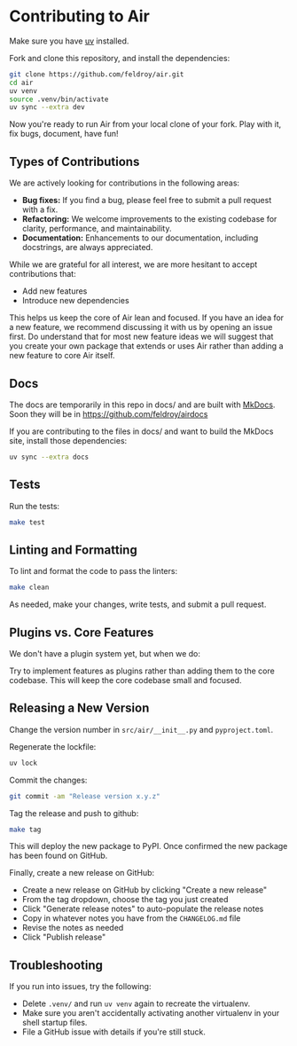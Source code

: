 # Contributing to Air

Make sure you have [uv](https://docs.astral.sh/uv/getting-started/installation/) installed.

Fork and clone this repository, and install the dependencies:

```bash
git clone https://github.com/feldroy/air.git
cd air
uv venv
source .venv/bin/activate
uv sync --extra dev
```

Now you're ready to run Air from your local clone of your fork. Play with it, fix bugs, document, have fun!

## Types of Contributions

We are actively looking for contributions in the following areas:

*   **Bug fixes:** If you find a bug, please feel free to submit a pull request with a fix.
*   **Refactoring:** We welcome improvements to the existing codebase for clarity, performance, and maintainability.
*   **Documentation:** Enhancements to our documentation, including docstrings, are always appreciated.

While we are grateful for all interest, we are more hesitant to accept contributions that:

*   Add new features
*   Introduce new dependencies

This helps us keep the core of Air lean and focused. If you have an idea for a new feature, we recommend discussing it with us by opening an issue first. Do understand that for most new feature ideas we will suggest that you create your own package that extends or uses Air rather than adding a new feature to core Air itself.

## Docs

The docs are temporarily in this repo in docs/ and are built with [MkDocs](https://www.mkdocs.org/). Soon they will be in https://github.com/feldroy/airdocs

If you are contributing to the files in docs/ and want to build the MkDocs site, install those dependencies:

```sh
uv sync --extra docs
```

## Tests

Run the tests:

```bash
make test
```

## Linting and Formatting

To lint and format the code to pass the linters:

```bash
make clean
```

As needed, make your changes, write tests, and submit a pull request.

## Plugins vs. Core Features

We don't have a plugin system yet, but when we do:

Try to implement features as plugins rather than adding them to the core codebase. This will keep the core codebase small and focused.

## Releasing a New Version

Change the version number in `src/air/__init__.py` and `pyproject.toml`.

Regenerate the lockfile:

```bash
uv lock
```

Commit the changes:

```sh
git commit -am "Release version x.y.z"
```

Tag the release and push to github:

```sh
make tag
```

This will deploy the new package to PyPI. Once confirmed the new package has been found on GitHub.

Finally, create a new release on GitHub:

* Create a new release on GitHub by clicking "Create a new release"
* From the tag dropdown, choose the tag you just created
* Click "Generate release notes" to auto-populate the release notes
* Copy in whatever notes you have from the `CHANGELOG.md` file
* Revise the notes as needed
* Click "Publish release"

## Troubleshooting

If you run into issues, try the following:

* Delete `.venv/` and run `uv venv` again to recreate the virtualenv.
* Make sure you aren't accidentally activating another virtualenv in your shell startup files.
* File a GitHub issue with details if you're still stuck.
